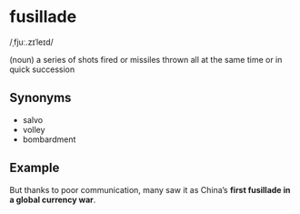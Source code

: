 # fusillade

 /ˌfjuː.zɪˈleɪd/

(noun) a series of shots fired or missiles thrown all at the same time or in quick succession

## Synonyms

+ salvo
+ volley
+ bombardment

## Example 

But thanks to poor communication, many saw it as China’s **first fusillade in a global currency war**.
